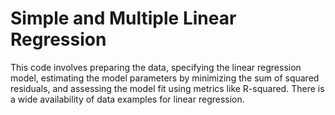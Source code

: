 # Simple and Multiple Linear Regression
This code involves preparing the data, specifying the linear regression model, estimating the model parameters by minimizing the sum of squared residuals, and assessing the model fit using metrics like R-squared. There is a wide availability of data examples for linear regression.
